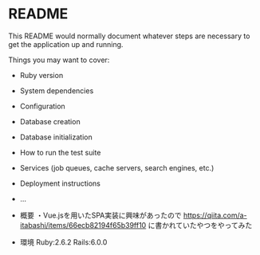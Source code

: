 # README

This README would normally document whatever steps are necessary to get the
application up and running.

Things you may want to cover:

* Ruby version

* System dependencies

* Configuration

* Database creation

* Database initialization

* How to run the test suite

* Services (job queues, cache servers, search engines, etc.)

* Deployment instructions

* ...

* 概要
・Vue.jsを用いたSPA実装に興味があったので https://qiita.com/a-itabashi/items/66ecb82194f65b39ff10 に書かれていたやつをやってみた

* 環境
Ruby:2.6.2
Rails:6.0.0
